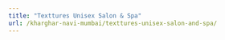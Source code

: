 ```yaml
---
title: "Texttures Unisex Salon & Spa"
url: /kharghar-navi-mumbai/texttures-unisex-salon-and-spa/
---
```

